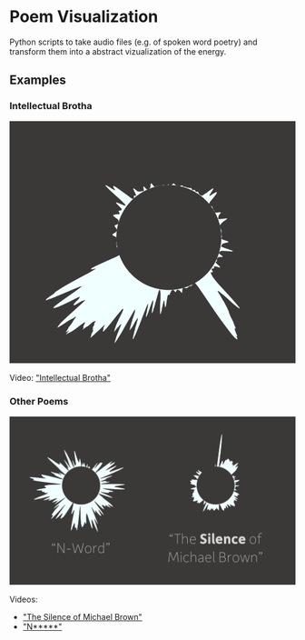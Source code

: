 # Poem Visualization
Python scripts to take audio files (e.g. of spoken word poetry) and transform them into a abstract vizualization of the energy.

## Examples
### Intellectual Brotha
![Intellectual Brotha Poem Vizualization](data/demo_2.png)

Video: ["Intellectual Brotha"](https://www.youtube.com/watch?v=lMGJ6fK2I9s)

### Other Poems
![Other Poem Vizualizations](data/demo_1.png)

Videos: 
* ["The Silence of Michael Brown"](https://www.youtube.com/watch?v=kYVwLbVInaE)
* ["N*****"](https://www.youtube.com/watch?v=KApPT_XTEYs&t=1s)
